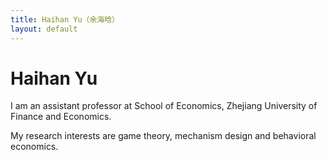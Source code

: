 ```yaml
---
title: Haihan Yu（余海晗）
layout: default
---
```


#                    Haihan Yu

I am an assistant professor at School of Economics, Zhejiang  University of Finance and Economics. 

My research interests are game theory, mechanism design and behavioral economics. 



 



